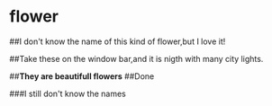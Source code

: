 # flower

##I don't know the name of this kind of flower,but I love it!

##Take these on the window bar,and it is nigth with many city lights.

##**They are beautifull flowers**
##Done

###I still don't know the names

